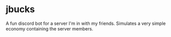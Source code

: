 # jbucks

A fun discord bot for a server I'm in with my friends. Simulates a very simple economy containing the server members.

